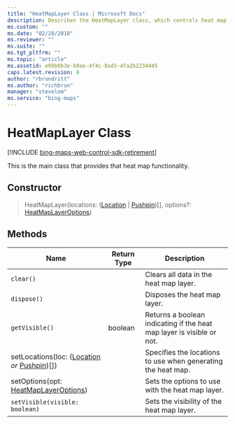 ```yaml
---
title: "HeatMapLayer Class | Microsoft Docs"
description: Describes the HeatMapLayer class, which controls heat map functionality, and provides its constructor and a list of its methods.
ms.custom: ""
ms.date: "02/28/2018"
ms.reviewer: ""
ms.suite: ""
ms.tgt_pltfrm: ""
ms.topic: "article"
ms.assetid: e99b0b3e-b8ae-4f4c-8ad5-4fa2b2234445
caps.latest.revision: 8
author: "rbrundritt"
ms.author: "richbrun"
manager: "stevelom"
ms.service: "bing-maps"
---
```


# HeatMapLayer Class

[!INCLUDE [bing-maps-web-control-sdk-retirement](../../../includes/bing-maps-web-control-sdk-retirement.md)]

This is the main class that provides that heat map functionality.

## Constructor

> HeatMapLayer(locations: ([Location](../../map-control-api/location-class.md) | [Pushpin](../../map-control-api/pushpin-class.md))[], options?: [HeatMapLayerOptions](heatmaplayeroptions-object.md))

## Methods

Name                                      | Return Type            | Description
----------------------------------------- | ---------------------- | --------------------------------------------
`clear()`                                 |                        | Clears all data in the heat map layer.
`dispose()`                               |                        | Disposes the heat map layer.
`getVisible()` | boolean | Returns a boolean indicating if the heat map layer is visible or not. 
setLocations(loc: ([Location](../../map-control-api/location-class.md) _or_ [Pushpin](../../map-control-api/pushpin-class.md))[])  |                        | Specifies the locations to use when generating the heat map.
setOptions(opt: [HeatMapLayerOptions](heatmaplayeroptions-object.md))   |                        | Sets the options to use with the heat map layer.
`setVisible(visible: boolean)`  | | Sets the visibility of the heat map layer.

